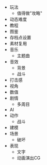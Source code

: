 *    玩法
     *    值得做"攻略"
*    动态难度
*    教程
*    图鉴
*    存档点设置
*    素材复用
*    音乐
     *    主题曲
*    音效
     *    背景
     *    战斗
*    打击感
*    视角
*    数值
*    剧情
     *    多周目
*    AI
*    动作
     *    战斗
*    建模
*    场景
     *    破坏
*    表现
     *    文字
     *    动画演出CG